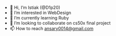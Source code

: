 - 👋 Hi, I’m Istiak (@D1p20)
- 👀 I’m interested in WebDesign
- 🌱 I’m currently learning Ruby
- 💞️ I’m looking to collaborate on cs50x final project
- 📫 How to reach ansary0014@gmail.com

<!---
D1p20/D1p20 is a ✨ special ✨ repository because its `README.md` (this file) appears on your GitHub profile.
You can click the Preview link to take a look at your changes.
--->

